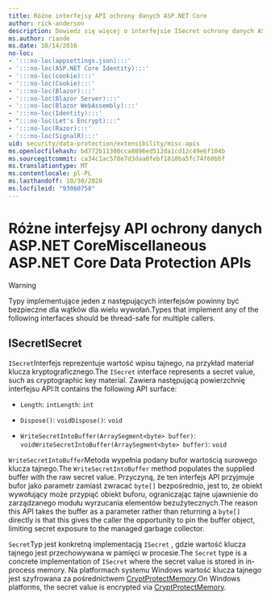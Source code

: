 ```yaml
---
title: Różne interfejsy API ochrony danych ASP.NET Core
author: rick-anderson
description: Dowiedz się więcej o interfejsie ISecret ochrony danych ASP.NET Core.
ms.author: riande
ms.date: 10/14/2016
no-loc:
- ':::no-loc(appsettings.json):::'
- ':::no-loc(ASP.NET Core Identity):::'
- ':::no-loc(cookie):::'
- ':::no-loc(Cookie):::'
- ':::no-loc(Blazor):::'
- ':::no-loc(Blazor Server):::'
- ':::no-loc(Blazor WebAssembly):::'
- ':::no-loc(Identity):::'
- ":::no-loc(Let's Encrypt):::"
- ':::no-loc(Razor):::'
- ':::no-loc(SignalR):::'
uid: security/data-protection/extensibility/misc-apis
ms.openlocfilehash: bd772b11300cca8896ed512da1cd12c49e6f104b
ms.sourcegitcommit: ca34c1ac578e7d3daa0febf1810ba5fc74f60bbf
ms.translationtype: MT
ms.contentlocale: pl-PL
ms.lasthandoff: 10/30/2020
ms.locfileid: "93060758"
---
```

# <a name="miscellaneous-aspnet-core-data-protection-apis"></a><span data-ttu-id="94b27-103">Różne interfejsy API ochrony danych ASP.NET Core</span><span class="sxs-lookup"><span data-stu-id="94b27-103">Miscellaneous ASP.NET Core Data Protection APIs</span></span>

<a name="data-protection-extensibility-mics-apis"></a>

>[!WARNING]
> <span data-ttu-id="94b27-104">Typy implementujące jeden z następujących interfejsów powinny być bezpieczne dla wątków dla wielu wywołań.</span><span class="sxs-lookup"><span data-stu-id="94b27-104">Types that implement any of the following interfaces should be thread-safe for multiple callers.</span></span>

## <a name="isecret"></a><span data-ttu-id="94b27-105">ISecret</span><span class="sxs-lookup"><span data-stu-id="94b27-105">ISecret</span></span>

<span data-ttu-id="94b27-106">`ISecret`Interfejs reprezentuje wartość wpisu tajnego, na przykład materiał klucza kryptograficznego.</span><span class="sxs-lookup"><span data-stu-id="94b27-106">The `ISecret` interface represents a secret value, such as cryptographic key material.</span></span> <span data-ttu-id="94b27-107">Zawiera następującą powierzchnię interfejsu API:</span><span class="sxs-lookup"><span data-stu-id="94b27-107">It contains the following API surface:</span></span>

* <span data-ttu-id="94b27-108">`Length`: `int`</span><span class="sxs-lookup"><span data-stu-id="94b27-108">`Length`: `int`</span></span>

* <span data-ttu-id="94b27-109">`Dispose()`: `void`</span><span class="sxs-lookup"><span data-stu-id="94b27-109">`Dispose()`: `void`</span></span>

* <span data-ttu-id="94b27-110">`WriteSecretIntoBuffer(ArraySegment<byte> buffer)`: `void`</span><span class="sxs-lookup"><span data-stu-id="94b27-110">`WriteSecretIntoBuffer(ArraySegment<byte> buffer)`: `void`</span></span>

<span data-ttu-id="94b27-111">`WriteSecretIntoBuffer`Metoda wypełnia podany bufor wartością surowego klucza tajnego.</span><span class="sxs-lookup"><span data-stu-id="94b27-111">The `WriteSecretIntoBuffer` method populates the supplied buffer with the raw secret value.</span></span> <span data-ttu-id="94b27-112">Przyczyną, że ten interfejs API przyjmuje bufor jako parametr zamiast zwracać `byte[]` bezpośrednio, jest to, że obiekt wywołujący może przypiąć obiekt buforu, ograniczając tajne ujawnienie do zarządzanego modułu wyrzucania elementów bezużytecznych.</span><span class="sxs-lookup"><span data-stu-id="94b27-112">The reason this API takes the buffer as a parameter rather than returning a `byte[]` directly is that this gives the caller the opportunity to pin the buffer object, limiting secret exposure to the managed garbage collector.</span></span>

<span data-ttu-id="94b27-113">`Secret`Typ jest konkretną implementacją `ISecret` , gdzie wartość klucza tajnego jest przechowywana w pamięci w procesie.</span><span class="sxs-lookup"><span data-stu-id="94b27-113">The `Secret` type is a concrete implementation of `ISecret` where the secret value is stored in in-process memory.</span></span> <span data-ttu-id="94b27-114">Na platformach systemu Windows wartość klucza tajnego jest szyfrowana za pośrednictwem [CryptProtectMemory](/windows/win32/api/dpapi/nf-dpapi-cryptprotectmemory).</span><span class="sxs-lookup"><span data-stu-id="94b27-114">On Windows platforms, the secret value is encrypted via [CryptProtectMemory](/windows/win32/api/dpapi/nf-dpapi-cryptprotectmemory).</span></span>
